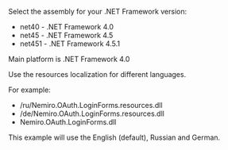Select the assembly for your .NET Framework version:
* net40 - .NET Framework 4.0
* net45 - .NET Framework 4.5
* net451 - .NET Framework 4.5.1

Main platform is .NET Framework 4.0

Use the resources localization for different languages.

For example: 
* /ru/Nemiro.OAuth.LoginForms.resources.dll
* /de/Nemiro.OAuth.LoginForms.resources.dll
* Nemiro.OAuth.LoginForms.dll

This example will use the English (default), Russian and German.
